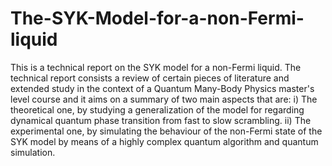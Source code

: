 # The-SYK-Model-for-a-non-Fermi-liquid

This is a technical report on the SYK model for a non-Fermi liquid. The technical report consists a review of certain pieces of literature and extended study in the context of a
Quantum Many-Body Physics master's level course and it aims on a summary of two main aspects that are:
  i) The theoretical one, by studying a generalization of the model for regarding dynamical quantum phase transition from fast to slow scrambling.
  ii) The experimental one, by simulating the behaviour of the non-Fermi state of the SYK model by means of a highly complex quantum algorithm and quantum simulation.
